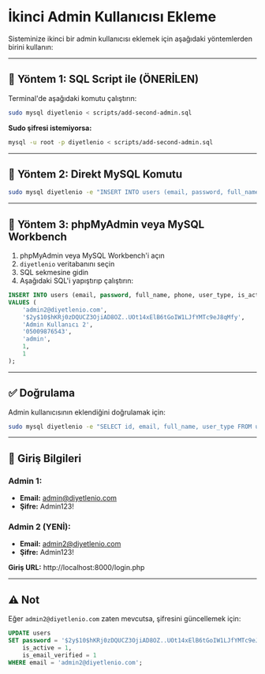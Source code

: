 # İkinci Admin Kullanıcısı Ekleme

Sisteminize ikinci bir admin kullanıcısı eklemek için aşağıdaki yöntemlerden birini kullanın:

---

## 🚀 Yöntem 1: SQL Script ile (ÖNERİLEN)

Terminal'de aşağıdaki komutu çalıştırın:

```bash
sudo mysql diyetlenio < scripts/add-second-admin.sql
```

**Sudo şifresi istemiyorsa:**
```bash
mysql -u root -p diyetlenio < scripts/add-second-admin.sql
```

---

## 🚀 Yöntem 2: Direkt MySQL Komutu

```bash
sudo mysql diyetlenio -e "INSERT INTO users (email, password, full_name, phone, user_type, is_active, is_email_verified) VALUES ('admin2@diyetlenio.com', '\$2y\$10\$hKRj0zDQUCZ3OjiAD8OZ..UOt14xElB6tGoIW1LJfYMTc9eJ8qMfy', 'Admin Kullanıcı 2', '05009876543', 'admin', 1, 1);"
```

---

## 🚀 Yöntem 3: phpMyAdmin veya MySQL Workbench

1. phpMyAdmin veya MySQL Workbench'i açın
2. `diyetlenio` veritabanını seçin
3. SQL sekmesine gidin
4. Aşağıdaki SQL'i yapıştırıp çalıştırın:

```sql
INSERT INTO users (email, password, full_name, phone, user_type, is_active, is_email_verified)
VALUES (
    'admin2@diyetlenio.com',
    '$2y$10$hKRj0zDQUCZ3OjiAD8OZ..UOt14xElB6tGoIW1LJfYMTc9eJ8qMfy',
    'Admin Kullanıcı 2',
    '05009876543',
    'admin',
    1,
    1
);
```

---

## ✅ Doğrulama

Admin kullanıcısının eklendiğini doğrulamak için:

```bash
sudo mysql diyetlenio -e "SELECT id, email, full_name, user_type FROM users WHERE user_type='admin';"
```

---

## 🔑 Giriş Bilgileri

### Admin 1:
- **Email:** admin@diyetlenio.com
- **Şifre:** Admin123!

### Admin 2 (YENİ):
- **Email:** admin2@diyetlenio.com
- **Şifre:** Admin123!

**Giriş URL:** http://localhost:8000/login.php

---

## ⚠️ Not

Eğer `admin2@diyetlenio.com` zaten mevcutsa, şifresini güncellemek için:

```sql
UPDATE users
SET password = '$2y$10$hKRj0zDQUCZ3OjiAD8OZ..UOt14xElB6tGoIW1LJfYMTc9eJ8qMfy',
    is_active = 1,
    is_email_verified = 1
WHERE email = 'admin2@diyetlenio.com';
```
